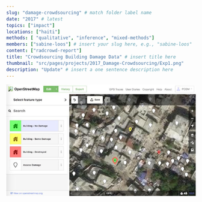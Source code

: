 ```yaml
---
slug: "damage-crowdsourcing" # match folder label name
date: "2017" # latest 
topics: ["impact"]
locations: ["haiti"]
methods: [ "qualitative", "inference", "mixed-methods"]
members: ["sabine-loos"] # insert your slug here, e.g., "sabine-loos"
content: ["radcrowd-report"]
title: "Crowdsourcing Building Damage Data" # insert title here
thumbnail: "src/pages/projects/2017_Damage-Crowdsourcing/Exp1.png"
description: "Update" # insert a one sentence description here
---
```

<div class="hero-wrapper">
    <!-- Not totally sure why the public paths are failing the build rn. Todo. -->
    <img src="./Exp1.png" :style="{maxWidth: '900px', margin: '0 auto'}"/>
</div>